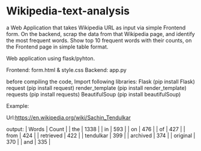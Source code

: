# Wikipedia-text-analysis
a Web Application that takes Wikipedia URL as input via simple Frontend form. On the backend, scrap the data from that Wikipedia page, and identify the most frequent words. Show top 10 frequent words with their counts, on the Frontend page in simple table format.

Web application using flask/pyhton.

Frontend: form.html & style.css
Backend: app.py

before compiling the code, 
Import following libraries:
                           Flask                (pip install Flask)
                           request              (pip install request)
                           render_template      (pip install render_template)
                           requests             (pip install requests)
                           BeautifulSoup        (pip install beautifulSoup)

Example:

Url:https://en.wikipedia.org/wiki/Sachin_Tendulkar

output: | Words       |  Count  |
        | the 	      |  1338   |
        | in 	        |  593    |
        | on	        |  476    |
        | of 	        |  427    |
        | from 	      |  424    |
        | retrieved   |	 422    |
        | tendulkar   |  399    |
        | archived    |  374    |
        | original    |  370    |
        | and         |  335    |
  
